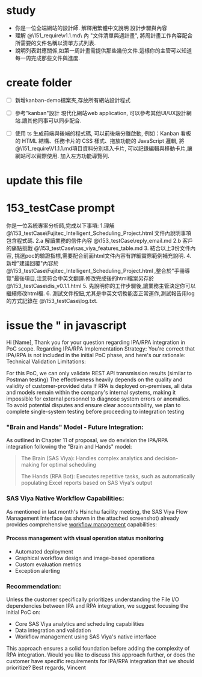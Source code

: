 
# study
- 你是一位全端網站的設計師. 解釋用繁體中文說明 設計步驟與內容
- 理解 @\151_require\v1.1.md\ 內 "文件清單與週計畫", 將周計畫工作內容配合所需要的文件名稱以清單方式列表.
- 說明列表對應關係,如第一周計畫需提供那些幾份文件.這樣你的主管可以知道每一周完成那些文件與進度.
 
# create folder
- [ ] 新增kanban-demo檔案夾,存放所有網站設計程式
- [ ] 參考"kanban"設計 現代化網站web application, 可以參考其他UI/UX設計網站.讓其他同事可以同步配合.
- [ ] 使用 ts 生成前端與後端的程式碼,
       可以前後端分離啟動,
       例如：Kanban 看板的 HTML 結構、任務卡片的 CSS 樣式、拖放功能的 JavaScript 邏輯,
       將@\151_require\V1.1.1.md項目資料分別填入卡片,
       可以記錄編輯與移動卡片,讓網站可以實際使用.
       加入左方功能導覽列.
       

# update this file


# 153_testCase prompt
你是一位系統專案分析師,完成以下事項:
1.理解 @\153_testCase\Fujitec_Intelligent_Scheduling_Project.html 文件內說明事項包含程式碼.
2.a 解讀業務的信件內容 @\153_testCase\reply_email.md
2.b 客戶的痛點挑戰 @\153_testCase\sas_viya_features_table.md
3. 結合以上3份文件內容, 挑選poc的驗證指標,需要配合前面html文件內容有詳細實際範例補充說明.
4. 新增"建議回覆"內容於 @\153_testCase\Fujitec_Intelligent_Scheduling_Project.html ,整合於"手冊導覽"最後項目,注意符合中英文翻譯.修改完成後的html檔案另存於 @\153_testCase\dis_v0.1.1.html
5. 先說明你的工作步驟後,讓業務主管決定你可以繼續修改html檔.
6. 測試文件按鈕,尤其是中英文切換能否正常運作,測試報告用log的方式記錄在 @\153_testCase\log.txt.

# issue the \" in javascript


Hi [Name],
Thank you for your question regarding IPA/RPA integration in PoC scope.
Regarding IPA/RPA Implementation Strategy:
You're correct that IPA/RPA is not included in the initial PoC phase, and here's our rationale:
Technical Validation Limitations:

For this PoC, we can only validate REST API transmission results (similar to Postman testing)
The effectiveness heavily depends on the quality and validity of customer-provided data
If RPA is deployed on-premises, all data and models remain within the company's internal systems, 
making it impossible for external personnel to diagnose system errors or anomalies.
To avoid potential disputes and ensure clear accountability, 
we plan to complete single-system testing before proceeding to integration testing


### "Brain and Hands" Model - Future Integration:
As outlined in Chapter 11 of proposal, we do envision the IPA/RPA integration following the "Brain and Hands" model:

> The Brain (SAS Viya): Handles complex analytics and decision-making for optimal scheduling
>
> The Hands (RPA Bot): Executes repetitive tasks, such as automatically populating Excel reports based on SAS Viya's output

### SAS Viya Native Workflow Capabilities:
As mentioned in last month's Hsinchu facility meeting, the SAS Viya Flow Management Interface (as shown in the attached screenshot) already provides comprehensive [workflow management](https://docs.google.com/presentation/d/1bZQfa4BtP3MT6kr3Wf3gHp7iMB4X6MN94nI18b3ddYw/edit?slide=id.g3602673f385_0_296#slide=id.g3602673f385_0_296) capabilities:

#### Process management with visual operation status monitoring
* Automated deployment
* Graphical workflow design and image-based operations
* Custom evaluation metrics
* Exception alerting

### Recommendation:
Unless the customer specifically prioritizes understanding the File I/O dependencies between IPA and RPA integration, we suggest focusing the initial PoC on:

* Core SAS Viya analytics and scheduling capabilities
* Data integration and validation
* Workflow management using SAS Viya's native interface

This approach ensures a solid foundation before adding the complexity of RPA integration.
Would you like to discuss this approach further, or does the customer have specific requirements for IPA/RPA integration that we should prioritize?
Best regards,
Vincent
